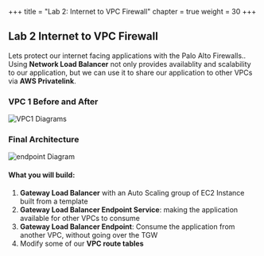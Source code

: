 +++
title = "Lab 2: Internet to VPC Firewall"
chapter = true
weight = 30
+++

## Lab 2 Internet to VPC Firewall

Lets protect our internet facing applications with the Palo Alto Firewalls.. Using **Network Load Balancer** not only provides availablity and scalability to our application, but we can use it to share our application to other VPCs via **AWS Privatelink**.

### VPC 1 Before and After
![VPC1 Diagrams](/images/lab2-before-after-VPC1.png)

### Final Architecture
![endpoint Diagram](/images/lab2-internetFW-design.png)

#### What you will build:

1. **Gateway Load Balancer** with an Auto Scaling group of EC2 Instance built from a template
2. **Gateway Load Balancer Endpoint Service**: making the application available for other VPCs to consume
3. **Gateway Load Balancer Endpoint**: Consume the application from another VPC, without going over the TGW
4. Modify some of our **VPC route tables**
